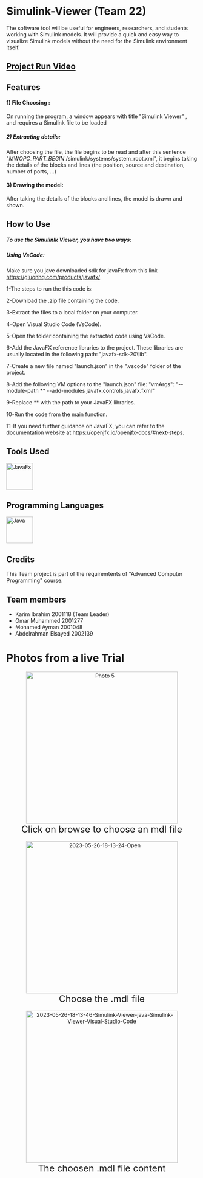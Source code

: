 # Simulink-Viewer (Team 22) 
The software tool will be useful for engineers, researchers, and students working with  Simulink models. It will provide a quick and easy way to visualize Simulink models without the need for the Simulink environment itself.




## [Project Run Video ](https://www.youtube.com/watch?v=A4lGpW046zU "Real-time trial ")


## Features
#### 1) File Choosing :
	

On running the program, a window appears with title "Simulink Viewer" , and requires a Simulink file to be loaded

##### 2) Extracting details:
After choosing the file, the file begins to be read and after this sentence "_MWOPC_PART_BEGIN_ /simulink/systems/system_root.xml", it begins taking the details of the blocks and lines (the position, source and destination, number of ports, ...)

#### 3) Drawing the model:
After taking the details of the blocks and lines, the model is drawn and shown.
## How to Use

##### To use the Simulinlk Viewer, you have two ways:


##### Using VsCode:

Make sure you jave downloaded sdk for javaFx from this link https://gluonhq.com/products/javafx/

<p>1-The steps to run the this code is:
<p>2-Download the .zip file containing the code. </p>
<p>3-Extract the files to a local folder on your computer. </p>
<p>4-Open Visual Studio Code (VsCode).</p>
<p>5-Open the folder containing the extracted code using VsCode.</p>
<p>6-Add the JavaFX reference libraries to the project. These libraries are usually located in the following path: "javafx-sdk-20\lib".</p>
<p>7-Create a new file named "launch.json" in the ".vscode" folder of the project.</p>
<p>8-Add the following VM options to the "launch.json" file: "vmArgs": "--module-path   **  --add-modules javafx.controls,javafx.fxml"</p>
<p>9-Replace ** with the path to your JavaFX libraries.</p>
<p>10-Run the code from the main function.</p>
<p>11-If you need further guidance on JavaFX, you can refer to the documentation website at https://openjfx.io/openjfx-docs/#next-steps.</p>


 
## Tools Used



<div style="display: flex; align-items: center;">
  <img src="https://www.qfs.de/fileadmin/Webdata/logos-icons/JavaFX.png" alt="JavaFx" title="JavaFx" width="70" height="70">
 
</div>


## Programming Languages 

<div style="display: flex; align-items: center;"> <img src="https://static.vecteezy.com/system/resources/previews/022/100/686/original/java-logo-transparent-free-png.png" alt="Java" title="Java" width="70" height="70">  </div>

## Credits

This Team project is part of the requiremtents of "Advanced Computer Programming" course.


## Team members

- Karim Ibrahim 2001118 (Team Leader)
- Omar Muhammed        2001277
- Mohamed Ayman 2001048
- Abdelrahman Elsayed 2002139


# Photos from a live Trial

<div align="center">
    <a href="https://ibb.co/82jHQJN"><img src="https://i.ibb.co/GkVqrXn/2023-05-26-18-12-57-Simulink-Viewer-java-Simulink-Viewer-Visual-Studio-Code.png" alt="Photo 5" height="400"></a>
    <br>
    <sup style="font-size: 24px;">Click on browse to choose an mdl file</sup>
    <br>
    <br>
</div>
<div align="center">
    <a href="https://ibb.co/HxtCNvd"><img src="https://i.ibb.co/HxtCNvd/2023-05-26-18-13-24-Open.png" alt="2023-05-26-18-13-24-Open" height="400"></a>
    <br>
    <sup style="font-size: 24px;">Choose the .mdl file</sup>
    <br>
    <br>
</div>

<!-- Second image -->
<div align="center">
    <a href="https://ibb.co/v1YPYfY"><img src="https://i.ibb.co/v1YPYfY/2023-05-26-18-13-46-Simulink-Viewer-java-Simulink-Viewer-Visual-Studio-Code.png" alt="2023-05-26-18-13-46-Simulink-Viewer-java-Simulink-Viewer-Visual-Studio-Code" height="400"></a>
    <br>
    <sup style="font-size: 24px;">The choosen .mdl file content</sup>
    <br>
    <br>
</div>
